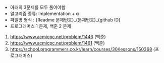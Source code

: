 - 아래의 3문제를 모두 풀어야함
- 알고리즘 종류: Implementation + α
- 파일명 형식 : {Readme 문제번호}\_{문제번호}\_{github ID}
- 프로그래머스 1 문제, 백준 2 문제

1. https://www.acmicpc.net/problem/1446 (백준)
2. https://www.acmicpc.net/problem/1461 (백준)
3. https://school.programmers.co.kr/learn/courses/30/lessons/150368 (프로그래머스)
